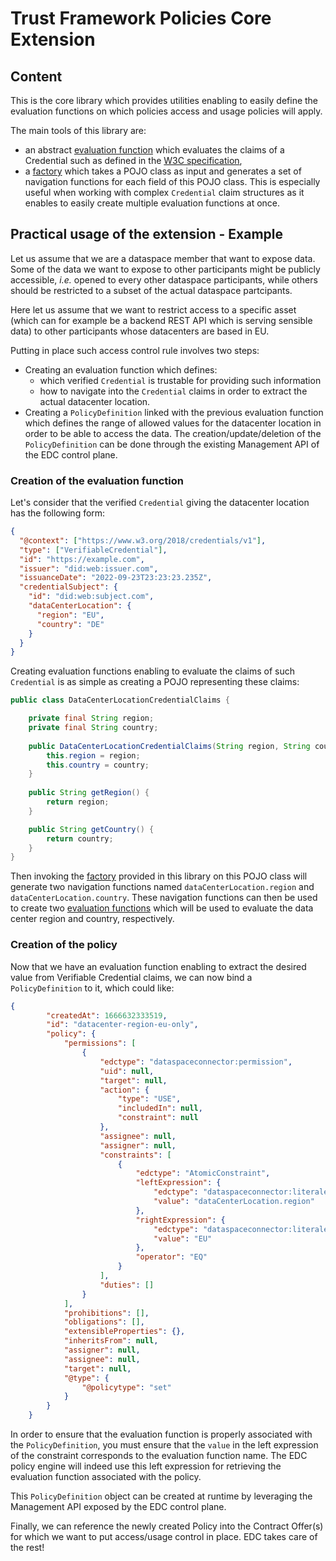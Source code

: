 # Trust Framework Policies Core Extension

## Content 
This is the core library which provides utilities enabling to easily define the evaluation functions on which policies 
access and usage policies will apply. 

The main tools of this library are:
 - an abstract [evaluation function](src/main/java/org/eclipse/edc/trustframework/policy/core/CredentialClaimsEvaluationFunction.java) 
which evaluates the claims of a Credential such as defined in the [W3C specification](https://www.w3.org/TR/vc-data-model/#credentials),
 - a [factory](src/main/java/org/eclipse/edc/trustframework/policy/core/CredentialClaimsEvaluationFunctionFactory.java) which takes a POJO
class as input and generates a set of navigation functions for each field of this POJO class. This is especially useful when working with complex `Credential` claim structures
as it enables to easily create multiple evaluation functions at once.

## Practical usage of the extension - Example

Let us assume that we are a dataspace member that want to expose data. Some of the data we want to expose to other participants 
might be publicly accessible, _i.e._ opened to every other dataspace participants, while others should be restricted to a subset of the actual dataspace partcipants. 

Here let us assume that we want to restrict access to a specific asset (which can for example be a backend REST API which is serving sensible data) 
to other participants whose datacenters are based in EU. 

Putting in place such access control rule involves two steps:
- Creating an evaluation function which defines:
  - which verified `Credential` is trustable for providing such information
  - how to navigate into the `Credential` claims in order to extract the actual datacenter location. 
- Creating a `PolicyDefinition` linked with the previous evaluation function which defines the range of allowed values for 
the datacenter location in order to be able to access the data. The creation/update/deletion of the `PolicyDefinition` can be done 
through the existing Management API of the EDC control plane.


### Creation of the evaluation function

Let's consider that the verified `Credential` giving the datacenter location has the following form: 

```json
{
  "@context": ["https://www.w3.org/2018/credentials/v1"],
  "type": ["VerifiableCredential"],
  "id": "https://example.com",
  "issuer": "did:web:issuer.com",
  "issuanceDate": "2022-09-23T23:23:23.235Z",
  "credentialSubject": {
    "id": "did:web:subject.com",
    "dataCenterLocation": {
      "region": "EU",
      "country": "DE"
    }
  }
}
```

Creating evaluation functions enabling to evaluate the claims of such `Credential` is as simple as creating a POJO representing these claims:

```java
public class DataCenterLocationCredentialClaims {

    private final String region;
    private final String country;
    
    public DataCenterLocationCredentialClaims(String region, String country) {
        this.region = region;
        this.country = country;
    }
    
    public String getRegion() {
        return region;
    }

    public String getCountry() {
        return country;
    }
}
```

Then invoking the [factory](src/main/java/org/eclipse/edc/trustframework/policy/core/CredentialClaimsEvaluationFunctionFactory.java) provided
in this library on this POJO class will generate two navigation functions named `dataCenterLocation.region` and `dataCenterLocation.country`.
These navigation functions can then be used to create two [evaluation functions](src/main/java/org/eclipse/edc/trustframework/policy/core/CredentialClaimsEvaluationFunction.java)
which will be used to evaluate the data center region and country, respectively.

### Creation of the policy

Now that we have an evaluation function enabling to extract the desired value from Verifiable Credential claims, we can now bind a `PolicyDefinition`
to it, which could like:

```json
{
        "createdAt": 1666632333519,
        "id": "datacenter-region-eu-only",
        "policy": {
            "permissions": [
                {
                    "edctype": "dataspaceconnector:permission",
                    "uid": null,
                    "target": null,
                    "action": {
                        "type": "USE",
                        "includedIn": null,
                        "constraint": null
                    },
                    "assignee": null,
                    "assigner": null,
                    "constraints": [
                        {
                            "edctype": "AtomicConstraint",
                            "leftExpression": {
                                "edctype": "dataspaceconnector:literalexpression",
                                "value": "dataCenterLocation.region"
                            },
                            "rightExpression": {
                                "edctype": "dataspaceconnector:literalexpression",
                                "value": "EU"
                            },
                            "operator": "EQ"
                        }
                    ],
                    "duties": []
                }
            ],
            "prohibitions": [],
            "obligations": [],
            "extensibleProperties": {},
            "inheritsFrom": null,
            "assigner": null,
            "assignee": null,
            "target": null,
            "@type": {
                "@policytype": "set"
            }
        }
    }
```

In order to ensure that the evaluation function is properly associated with the `PolicyDefinition`, you must ensure that the 
`value` in the left expression of the constraint corresponds to the evaluation function name.
The EDC policy engine will indeed use this left expression for retrieving the evaluation function associated with the policy.

This `PolicyDefinition` object can be created at runtime by leveraging the Management API exposed by the EDC control plane.

Finally, we can reference the newly created Policy into the Contract Offer(s) for which we want to put access/usage control in place. 
EDC takes care of the rest!